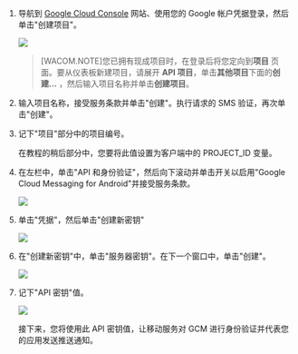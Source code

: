 


1. 导航到 <a href="http://cloud.google.com/console" target="_blank">Google Cloud Console</a> 网站、使用您的 Google 帐户凭据登录，然后单击"创建项目"。

   	![](./media/notification-hubs-android-get-started/mobile-services-google-new-project.png)   

	>[WACOM.NOTE]您已拥有现成项目时，在登录后将您定向到<strong>项目</strong> 页面。要从仪表板新建项目，请展开 <strong>API 项目</strong>，单击<strong>其他项目</strong>下面的<strong>创建...</strong> ，然后输入项目名称并单击<strong>创建项目</strong>。

2. 输入项目名称，接受服务条款并单击"创建"。执行请求的 SMS 验证，再次单击"创建"。

3. 记下"项目"部分中的项目编号。 

	在教程的稍后部分中，您要将此值设置为客户端中的 PROJECT_ID 变量。

4. 在左栏中，单击"API 和身份验证"，然后向下滚动并单击开关以启用"Google Cloud Messaging for Android"并接受服务条款。 

	![](./media/notification-hubs-android-get-started/mobile-services-google-enable-GCM.png)

5. 单击"凭据"，然后单击"创建新密钥" 

   	![](./media/notification-hubs-android-get-started/mobile-services-google-create-server-key.png)

6. 在"创建新密钥"中，单击"服务器密钥"。在下一个窗口中，单击"创建"。

   	![](./media/notification-hubs-android-get-started/mobile-services-google-create-server-key2.png)

7. 记下"API 密钥"值。

   	![](./media/notification-hubs-android-get-started/mobile-services-google-create-server-key3.png) 

	接下来，您将使用此 API 密钥值，让移动服务对 GCM 进行身份验证并代表您的应用发送推送通知。

